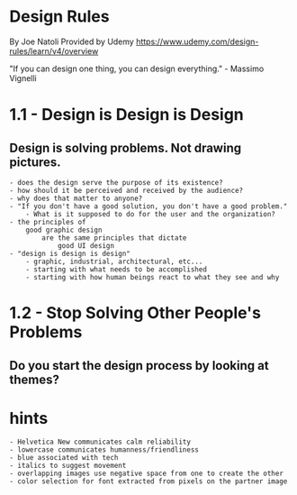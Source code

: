 Design Rules
============
By Joe Natoli
Provided by Udemy 
https://www.udemy.com/design-rules/learn/v4/overview

"If you can design one thing, you can design everything."
    - Massimo Vignelli

1.1 - Design is Design is Design
================================
## Design is solving problems. Not drawing pictures.
    - does the design serve the purpose of its existence?
    - how should it be perceived and received by the audience?
    - why does that matter to anyone?
    - "If you don't have a good solution, you don't have a good problem."
        - What is it supposed to do for the user and the organization?
    - the principles of
        good graphic design
            are the same principles that dictate
                good UI design
    - "design is design is design"
        - graphic, industrial, architectural, etc...
        - starting with what needs to be accomplished
        - starting with how human beings react to what they see and why

1.2 - Stop Solving Other People's Problems
==========================================
## Do you start the design process by looking at themes?

hints
=====
    - Helvetica New communicates calm reliability
    - lowercase communicates humanness/friendliness
    - blue associated with tech
    - italics to suggest movement
    - overlapping images use negative space from one to create the other
    - color selection for font extracted from pixels on the partner image
